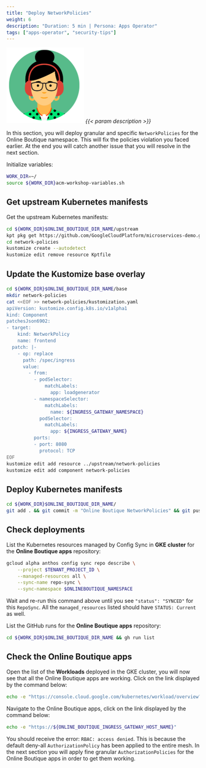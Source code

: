 ```yaml
---
title: "Deploy NetworkPolicies"
weight: 6
description: "Duration: 5 min | Persona: Apps Operator"
tags: ["apps-operator", "security-tips"]
---
```

![Apps Operator](/images/apps-operator.png)
_{{< param description >}}_

In this section, you will deploy granular and specific `NetworkPolicies` for the Online Boutique namespace. This will fix the policies violation you faced earlier. At the end you will catch another issue that you will resolve in the next section.

Initialize variables:
```Bash
WORK_DIR=~/
source ${WORK_DIR}acm-workshop-variables.sh
```

## Get upstream Kubernetes manifests

Get the upstream Kubernetes manifests:
```Bash
cd ${WORK_DIR}$ONLINE_BOUTIQUE_DIR_NAME/upstream
kpt pkg get https://github.com/GoogleCloudPlatform/microservices-demo.git/docs/network-policies@main
cd network-policies
kustomize create --autodetect
kustomize edit remove resource Kptfile
```

## Update the Kustomize base overlay

```Bash
cd ${WORK_DIR}$ONLINE_BOUTIQUE_DIR_NAME/base
mkdir network-policies
cat <<EOF >> network-policies/kustomization.yaml
apiVersion: kustomize.config.k8s.io/v1alpha1
kind: Component
patchesJson6902:
- target:
    kind: NetworkPolicy
    name: frontend
  patch: |-
    - op: replace
      path: /spec/ingress
      value:
        - from:
          - podSelector:
              matchLabels:
                app: loadgenerator
          - namespaceSelector:
              matchLabels:
                name: ${INGRESS_GATEWAY_NAMESPACE}
            podSelector:
              matchLabels:
                app: ${INGRESS_GATEWAY_NAME}
          ports:
          - port: 8080
            protocol: TCP
EOF
kustomize edit add resource ../upstream/network-policies
kustomize edit add component network-policies
```

## Deploy Kubernetes manifests

```Bash
cd ${WORK_DIR}$ONLINE_BOUTIQUE_DIR_NAME/
git add . && git commit -m "Online Boutique NetworkPolicies" && git push origin main
```

## Check deployments

List the Kubernetes resources managed by Config Sync in **GKE cluster** for the **Online Boutique apps** repository:
```Bash
gcloud alpha anthos config sync repo describe \
    --project $TENANT_PROJECT_ID \
    --managed-resources all \
    --sync-name repo-sync \
    --sync-namespace $ONLINEBOUTIQUE_NAMESPACE
```
Wait and re-run this command above until you see `"status": "SYNCED"` for this `RepoSync`. All the `managed_resources` listed should have `STATUS: Current` as well.

List the GitHub runs for the **Online Boutique apps** repository:
```Bash
cd ${WORK_DIR}$ONLINE_BOUTIQUE_DIR_NAME && gh run list
```

## Check the Online Boutique apps

Open the list of the **Workloads** deployed in the GKE cluster, you will now see that all the Online Boutique apps are working. Click on the link displayed by the command below:
```Bash
echo -e "https://console.cloud.google.com/kubernetes/workload/overview?project=${TENANT_PROJECT_ID}"
```

Navigate to the Online Boutique apps, click on the link displayed by the command below:
```Bash
echo -e "https://${ONLINE_BOUTIQUE_INGRESS_GATEWAY_HOST_NAME}"
```

You should receive the error: `RBAC: access denied`. This is because the default deny-all `AuthorizationPolicy` has been applied to the entire mesh. In the next section you will apply fine granular `AuthorizationPolicies` for the Online Boutique apps in order to get them working.